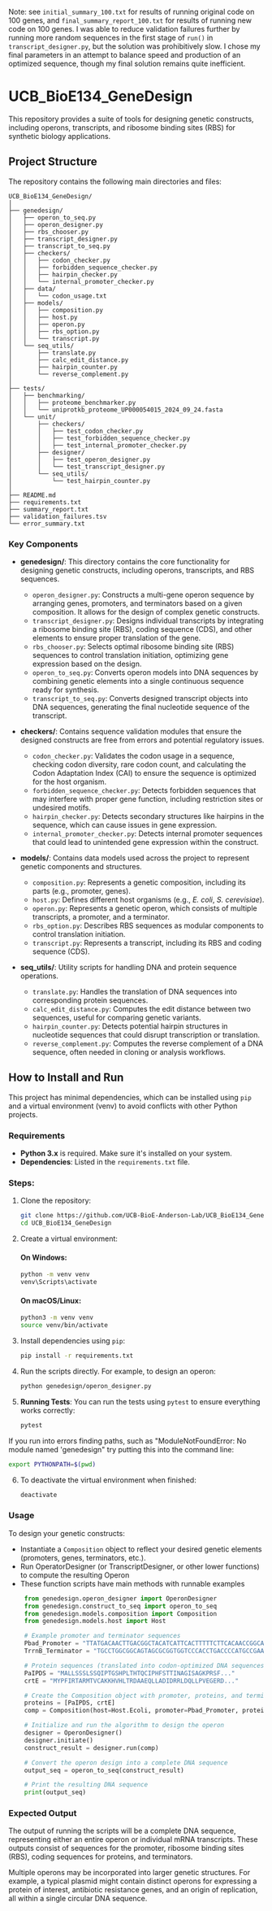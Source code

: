 Note: see `initial_summary_100.txt` for results of running original code on 100 genes, and `final_summary_report_100.txt` for results of running new code on 100 genes. I was able to reduce validation failures further by running more random sequences in the first stage of `run()` in `transcript_designer.py`, but the solution was prohibitively slow. I chose my final parameters in an attempt to balance speed and production of an optimized sequence, though my final solution remains quite inefficient. 

# UCB_BioE134_GeneDesign

This repository provides a suite of tools for designing genetic constructs, including operons, transcripts, and ribosome binding sites (RBS) for synthetic biology applications.

## Project Structure

The repository contains the following main directories and files:

```
UCB_BioE134_GeneDesign/
│
├── genedesign/
│   ├── operon_to_seq.py
│   ├── operon_designer.py
│   ├── rbs_chooser.py
│   ├── transcript_designer.py
│   ├── transcript_to_seq.py
│   ├── checkers/
│   │   ├── codon_checker.py
│   │   ├── forbidden_sequence_checker.py
│   │   ├── hairpin_checker.py
│   │   └── internal_promoter_checker.py
│   ├── data/
│   │   └── codon_usage.txt
│   ├── models/
│   │   ├── composition.py
│   │   ├── host.py
│   │   ├── operon.py
│   │   ├── rbs_option.py
│   │   └── transcript.py
│   └── seq_utils/
│       ├── translate.py
│       ├── calc_edit_distance.py
│       ├── hairpin_counter.py
│       └── reverse_complement.py
│
├── tests/
│   ├── benchmarking/
│   │   ├── proteome_benchmarker.py
│   │   └── uniprotkb_proteome_UP000054015_2024_09_24.fasta
│   └── unit/
│       ├── checkers/
│       │   ├── test_codon_checker.py
│       │   ├── test_forbidden_sequence_checker.py
│       │   ├── test_internal_promoter_checker.py
│       ├── designer/
│       │   ├── test_operon_designer.py
│       │   └── test_transcript_designer.py
│       └── seq_utils/
│           └── test_hairpin_counter.py
│
├── README.md
├── requirements.txt
├── summary_report.txt
├── validation_failures.tsv
└── error_summary.txt
```

### Key Components

- **genedesign/**: This directory contains the core functionality for designing genetic constructs, including operons, transcripts, and RBS sequences.
  - `operon_designer.py`: Constructs a multi-gene operon sequence by arranging genes, promoters, and terminators based on a given composition. It allows for the design of complex genetic constructs.
  - `transcript_designer.py`: Designs individual transcripts by integrating a ribosome binding site (RBS), coding sequence (CDS), and other elements to ensure proper translation of the gene.
  - `rbs_chooser.py`: Selects optimal ribosome binding site (RBS) sequences to control translation initiation, optimizing gene expression based on the design.
  - `operon_to_seq.py`: Converts operon models into DNA sequences by combining genetic elements into a single continuous sequence ready for synthesis.
  - `transcript_to_seq.py`: Converts designed transcript objects into DNA sequences, generating the final nucleotide sequence of the transcript.

- **checkers/**: Contains sequence validation modules that ensure the designed constructs are free from errors and potential regulatory issues.
  - `codon_checker.py`: Validates the codon usage in a sequence, checking codon diversity, rare codon count, and calculating the Codon Adaptation Index (CAI) to ensure the sequence is optimized for the host organism.
  - `forbidden_sequence_checker.py`: Detects forbidden sequences that may interfere with proper gene function, including restriction sites or undesired motifs.
  - `hairpin_checker.py`: Detects secondary structures like hairpins in the sequence, which can cause issues in gene expression.
  - `internal_promoter_checker.py`: Detects internal promoter sequences that could lead to unintended gene expression within the construct.

- **models/**: Contains data models used across the project to represent genetic components and structures.
  - `composition.py`: Represents a genetic composition, including its parts (e.g., promoter, genes).
  - `host.py`: Defines different host organisms (e.g., _E. coli_, _S. cerevisiae_).
  - `operon.py`: Represents a genetic operon, which consists of multiple transcripts, a promoter, and a terminator.
  - `rbs_option.py`: Describes RBS sequences as modular components to control translation initiation.
  - `transcript.py`: Represents a transcript, including its RBS and coding sequence (CDS).

- **seq_utils/**: Utility scripts for handling DNA and protein sequence operations.
  - `translate.py`: Handles the translation of DNA sequences into corresponding protein sequences.
  - `calc_edit_distance.py`: Computes the edit distance between two sequences, useful for comparing genetic variants.
  - `hairpin_counter.py`: Detects potential hairpin structures in nucleotide sequences that could disrupt transcription or translation.
  - `reverse_complement.py`: Computes the reverse complement of a DNA sequence, often needed in cloning or analysis workflows.


## How to Install and Run

This project has minimal dependencies, which can be installed using `pip` and a virtual environment (venv) to avoid conflicts with other Python projects.

### Requirements

- **Python 3.x** is required. Make sure it's installed on your system.
- **Dependencies**: Listed in the `requirements.txt` file.

### Steps:

1. Clone the repository:
   ```bash
   git clone https://github.com/UCB-BioE-Anderson-Lab/UCB_BioE134_GeneDesign.git
   cd UCB_BioE134_GeneDesign
   ```

2. Create a virtual environment:

   #### On Windows:
   ```bash
   python -m venv venv
   venv\Scripts\activate
   ```

   #### On macOS/Linux:
   ```bash
   python3 -m venv venv
   source venv/bin/activate
   ```

3. Install dependencies using `pip`:
   ```bash
   pip install -r requirements.txt
   ```

4. Run the scripts directly. For example, to design an operon:
   ```bash
   python genedesign/operon_designer.py
   ```

5. **Running Tests**: You can run the tests using `pytest` to ensure everything works correctly:
   ```bash
   pytest
   ```

If you run into errors finding paths, such as "ModuleNotFoundError: No module named 'genedesign" try putting this into the command line:
   ```bash
   export PYTHONPATH=$(pwd)
   ```

6. To deactivate the virtual environment when finished:
   ```bash
   deactivate
   ```

### Usage

To design your genetic constructs:
- Instantiate a `Composition` object to reflect your desired genetic elements (promoters, genes, terminators, etc.).
- Run OperatorDesigner (or TranscriptDesigner, or other lower functions) to compute the resulting Operon
- These function scripts have main methods with runnable examples
   ```python
    from genedesign.operon_designer import OperonDesigner
    from genedesign.construct_to_seq import operon_to_seq
    from genedesign.models.composition import Composition
    from genedesign.models.host import Host

    # Example promoter and terminator sequences
    Pbad_Promoter = "TTATGACAACTTGACGGCTACATCATTCACTTTTTCTTCACAACCGGCACG..."
    TrrnB_Terminator = "TGCCTGGCGGCAGTAGCGCGGTGGTCCCACCTGACCCCATGCCGAACT..."

    # Protein sequences (translated into codon-optimized DNA sequences in the final output)
    PaIPDS = "MALLSSSLSSQIPTGSHPLTHTQCIPHFSTTINAGISAGKPRSF..."
    crtE = "MYPFIRTARMTVCAKKHVHLTRDAAEQLLADIDRRLDQLLPVEGERD..."

    # Create the Composition object with promoter, proteins, and terminator
    proteins = [PaIPDS, crtE]
    comp = Composition(host=Host.Ecoli, promoter=Pbad_Promoter, proteins=proteins, terminator=TrrnB_Terminator)

    # Initialize and run the algorithm to design the operon
    designer = OperonDesigner()
    designer.initiate()
    construct_result = designer.run(comp)

    # Convert the operon design into a complete DNA sequence
    output_seq = operon_to_seq(construct_result)

    # Print the resulting DNA sequence
    print(output_seq)
   ```
### Expected Output
The output of running the scripts will be a complete DNA sequence, representing either an entire operon or individual mRNA transcripts. These outputs consist of sequences for the promoter, ribosome binding sites (RBS), coding sequences for proteins, and terminators.

Multiple operons may be incorporated into larger genetic structures. For example, a typical plasmid might contain distinct operons for expressing a protein of interest, antibiotic resistance genes, and an origin of replication, all within a single circular DNA sequence.

